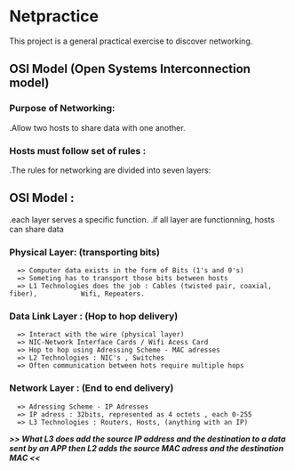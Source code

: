 # Netpractice
This project is a general practical exercise to discover networking.

## OSI Model (Open Systems Interconnection model)
 ### Purpose of Networking:
 .Allow two hosts to share data with one another.
 ### Hosts must follow set of rules :
  .The rules for networking are divided into seven layers:
## OSI Model :
  .each layer serves a specific function.
  .if all layer are functionning, hosts can share data
  ### Physical Layer: (transporting bits)
      => Computer data exists in the form of Bits (1's and 0's)
      => Someting has to transport those bits between hosts
      => L1 Technologies does the job : Cables (twisted pair, coaxial, fiber),           Wifi, Repeaters.
  ### Data Link Layer : (Hop to hop delivery)
      => Interact with the wire (physical layer)
      => NIC-Network Interface Cards / Wifi Acess Card
      => Hop to hop using Adressing Scheme - MAC adresses
      => L2 Technologies : NIC's , Switches
      => Often communication between hots require multiple hops
  ### Network Layer : (End to end delivery)
      => Adressing Scheme - IP Adresses
      => IP adress : 32bits, represented as 4 octets , each 0-255
      => L3 Technologies : Routers, Hosts, (anything with an IP)
*****>>  What L3 does add the source IP address and the destination to a data sent by an APP then L2 adds the source MAC adress and the destination MAC <<*****

      
